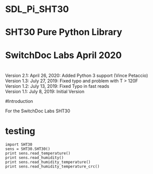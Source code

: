 #
# SDL_Pi_SHT30
#
# SHT30 Pure Python Library
# SwitchDoc Labs April 2020
#
#

Version 2.1: April 26, 2020: Added Python 3 support (Vince Petaccio)
Version 1.3: July 27, 2019:  Fixed typo and problem with T > 120F<BR>
Version 1.2: July 13, 2019:  Fixed Typo in fast reads <BR>
Version 1.1: July 8, 2019:  Initial Version<BR>
 

#Introduction

For the SwitchDoc Labs SHT30<BR>



# testing

```
import SHT30 
sens = SHT30.SHT30()
print sens.read_temperature()
print sens.read_humidity()
print sens.read_humidity_temperature()
print sens.read_humidity_temperature_crc()
```

